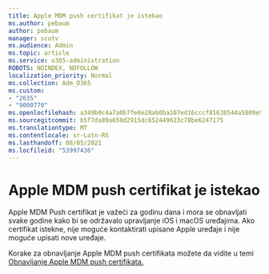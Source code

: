 ```yaml
---
title: Apple MDM push certifikat je istekao
ms.author: pebaum
author: pebaum
manager: scotv
ms.audience: Admin
ms.topic: article
ms.service: o365-administration
ROBOTS: NOINDEX, NOFOLLOW
localization_priority: Normal
ms.collection: Adm_O365
ms.custom:
- "2635"
- "9000770"
ms.openlocfilehash: a349b0c4a7a0b7fe8e28ab0ba107ed16cccf81638544a5009e93fab66094fac4
ms.sourcegitcommit: b5f7da89a650d2915dc652449623c78be6247175
ms.translationtype: MT
ms.contentlocale: sr-Latn-RS
ms.lasthandoff: 08/05/2021
ms.locfileid: "53997436"
---
```

# <a name="your-apple-mdm-push-certificate-has-expired"></a>Apple MDM push certifikat je istekao

Apple MDM Push certifikat je važeći za godinu dana i mora se obnavljati svake godine kako bi se održavalo upravljanje iOS i macOS uređajima. Ako certifikat istekne, nije moguće kontaktirati upisane Apple uređaje i nije moguće upisati nove uređaje.

Korake za obnavljanje Apple MDM push certifikata možete da vidite u temi [Obnavljanje Apple MDM push certifikata.](https://docs.microsoft.com/intune/apple-mdm-push-certificate-get#renew-apple-mdm-push-certificate)